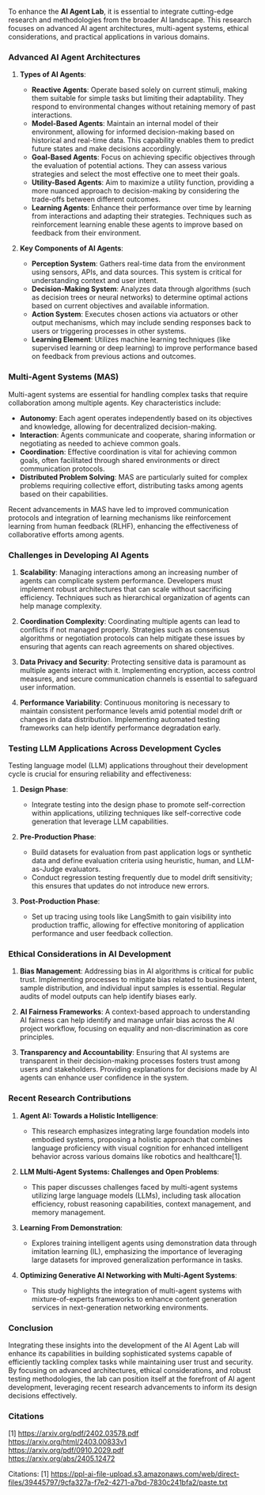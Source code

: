 To enhance the **AI Agent Lab**, it is essential to integrate cutting-edge research and methodologies from the broader AI landscape. This research focuses on advanced AI agent architectures, multi-agent systems, ethical considerations, and practical applications in various domains.

### Advanced AI Agent Architectures

1. **Types of AI Agents**:
   - **Reactive Agents**: Operate based solely on current stimuli, making them suitable for simple tasks but limiting their adaptability. They respond to environmental changes without retaining memory of past interactions.
   - **Model-Based Agents**: Maintain an internal model of their environment, allowing for informed decision-making based on historical and real-time data. This capability enables them to predict future states and make decisions accordingly.
   - **Goal-Based Agents**: Focus on achieving specific objectives through the evaluation of potential actions. They can assess various strategies and select the most effective one to meet their goals.
   - **Utility-Based Agents**: Aim to maximize a utility function, providing a more nuanced approach to decision-making by considering the trade-offs between different outcomes.
   - **Learning Agents**: Enhance their performance over time by learning from interactions and adapting their strategies. Techniques such as reinforcement learning enable these agents to improve based on feedback from their environment.

2. **Key Components of AI Agents**:
   - **Perception System**: Gathers real-time data from the environment using sensors, APIs, and data sources. This system is critical for understanding context and user intent.
   - **Decision-Making System**: Analyzes data through algorithms (such as decision trees or neural networks) to determine optimal actions based on current objectives and available information.
   - **Action System**: Executes chosen actions via actuators or other output mechanisms, which may include sending responses back to users or triggering processes in other systems.
   - **Learning Element**: Utilizes machine learning techniques (like supervised learning or deep learning) to improve performance based on feedback from previous actions and outcomes.

### Multi-Agent Systems (MAS)

Multi-agent systems are essential for handling complex tasks that require collaboration among multiple agents. Key characteristics include:

- **Autonomy**: Each agent operates independently based on its objectives and knowledge, allowing for decentralized decision-making.
- **Interaction**: Agents communicate and cooperate, sharing information or negotiating as needed to achieve common goals.
- **Coordination**: Effective coordination is vital for achieving common goals, often facilitated through shared environments or direct communication protocols.
- **Distributed Problem Solving**: MAS are particularly suited for complex problems requiring collective effort, distributing tasks among agents based on their capabilities.

Recent advancements in MAS have led to improved communication protocols and integration of learning mechanisms like reinforcement learning from human feedback (RLHF), enhancing the effectiveness of collaborative efforts among agents.

### Challenges in Developing AI Agents

1. **Scalability**: Managing interactions among an increasing number of agents can complicate system performance. Developers must implement robust architectures that can scale without sacrificing efficiency. Techniques such as hierarchical organization of agents can help manage complexity.

2. **Coordination Complexity**: Coordinating multiple agents can lead to conflicts if not managed properly. Strategies such as consensus algorithms or negotiation protocols can help mitigate these issues by ensuring that agents can reach agreements on shared objectives.

3. **Data Privacy and Security**: Protecting sensitive data is paramount as multiple agents interact with it. Implementing encryption, access control measures, and secure communication channels is essential to safeguard user information.

4. **Performance Variability**: Continuous monitoring is necessary to maintain consistent performance levels amid potential model drift or changes in data distribution. Implementing automated testing frameworks can help identify performance degradation early.

### Testing LLM Applications Across Development Cycles

Testing language model (LLM) applications throughout their development cycle is crucial for ensuring reliability and effectiveness:

1. **Design Phase**:
   - Integrate testing into the design phase to promote self-correction within applications, utilizing techniques like self-corrective code generation that leverage LLM capabilities.

2. **Pre-Production Phase**:
   - Build datasets for evaluation from past application logs or synthetic data and define evaluation criteria using heuristic, human, and LLM-as-Judge evaluators.
   - Conduct regression testing frequently due to model drift sensitivity; this ensures that updates do not introduce new errors.

3. **Post-Production Phase**:
   - Set up tracing using tools like LangSmith to gain visibility into production traffic, allowing for effective monitoring of application performance and user feedback collection.

### Ethical Considerations in AI Development

1. **Bias Management**: Addressing bias in AI algorithms is critical for public trust. Implementing processes to mitigate bias related to business intent, sample distribution, and individual input samples is essential. Regular audits of model outputs can help identify biases early.

2. **AI Fairness Frameworks**: A context-based approach to understanding AI fairness can help identify and manage unfair bias across the AI project workflow, focusing on equality and non-discrimination as core principles.

3. **Transparency and Accountability**: Ensuring that AI systems are transparent in their decision-making processes fosters trust among users and stakeholders. Providing explanations for decisions made by AI agents can enhance user confidence in the system.

### Recent Research Contributions

1. **Agent AI: Towards a Holistic Intelligence**:
   - This research emphasizes integrating large foundation models into embodied systems, proposing a holistic approach that combines language proficiency with visual cognition for enhanced intelligent behavior across various domains like robotics and healthcare[1].

2. **LLM Multi-Agent Systems: Challenges and Open Problems**:
   - This paper discusses challenges faced by multi-agent systems utilizing large language models (LLMs), including task allocation efficiency, robust reasoning capabilities, context management, and memory management.

3. **Learning From Demonstration**:
   - Explores training intelligent agents using demonstration data through imitation learning (IL), emphasizing the importance of leveraging large datasets for improved generalization performance in tasks.

4. **Optimizing Generative AI Networking with Multi-Agent Systems**:
   - This study highlights the integration of multi-agent systems with mixture-of-experts frameworks to enhance content generation services in next-generation networking environments.

### Conclusion

Integrating these insights into the development of the AI Agent Lab will enhance its capabilities in building sophisticated systems capable of efficiently tackling complex tasks while maintaining user trust and security. By focusing on advanced architectures, ethical considerations, and robust testing methodologies, the lab can position itself at the forefront of AI agent development, leveraging recent research advancements to inform its design decisions effectively.

### Citations
[1] https://arxiv.org/pdf/2402.03578.pdf  
 https://arxiv.org/html/2403.00833v1  
 https://arxiv.org/pdf/0910.2029.pdf  
 https://arxiv.org/abs/2405.12472  


Citations:
[1] https://ppl-ai-file-upload.s3.amazonaws.com/web/direct-files/39445797/9cfa327a-f7e2-4271-a7bd-7830c241bfa2/paste.txt
